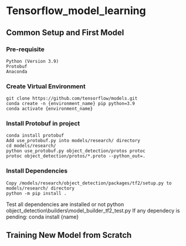 # Tensorflow_model_learning

## Common Setup and First Model
### Pre-requisite
    Python (Version 3.9) 
    Protobuf
    Anaconda
### Create Virtual Environment
    git clone https://github.com/tensorflow/models.git
    conda create -n {environment_name} pip python=3.9
    conda activate {environment_name}
### Install Protobuf in project
    conda install protobuf
    Add use_protobuf.py into models/research/ directory
    cd models/research/
    python use_protobuf.py object_detection/protos protoc
    protoc object_detection/protos/*.proto --python_out=.
### Install Dependencies
    Copy /models/research/object_detection/packages/tf2/setup.py to models/research/ directory
    python -m pip install .
Test all dependencies are installed or not
    python object_detection\builders\model_builder_tf2_test.py
    If any dependecy is pending: conda install {name}

## Training New Model from Scratch
